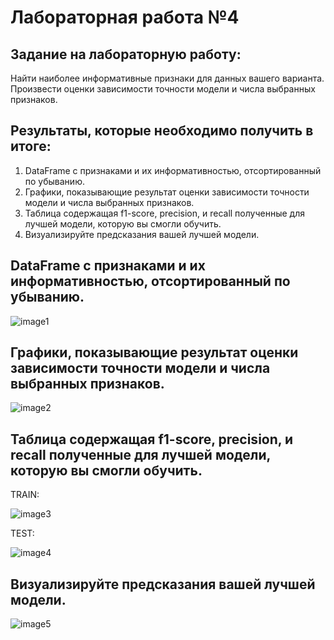 # Лабораторная работа №4

## Задание на лабораторную работу:

Найти наиболее информативные признаки для данных вашего варианта. Произвести оценки зависимости точности модели и числа выбранных признаков.

## Результаты, которые необходимо получить в итоге:

1. DataFrame с признаками и их информативностью, отсортированный по убыванию.
2. Графики, показывающие результат оценки зависимости точности модели и числа выбранных признаков.
3. Таблица содержащая f1-score, precision, и recall полученные для лучшей модели, которую вы смогли обучить.
4. Визуализируйте предсказания вашей лучшей модели.

## DataFrame с признаками и их информативностью, отсортированный по убыванию.

![image1](https://github.com/witssaa/2021-AI-ML/blob/main/Future%20selection/images/dataframe.png)

## Графики, показывающие результат оценки зависимости точности модели и числа выбранных признаков.

![image2](https://github.com/witssaa/2021-AI-ML/blob/main/Future%20selection/images/graphic.png)

## Таблица содержащая f1-score, precision, и recall полученные для лучшей модели, которую вы смогли обучить.

TRAIN:

![image3](https://github.com/witssaa/2021-AI-ML/blob/main/Future%20selection/images/class_report2.png)

TEST:

![image4](https://github.com/witssaa/2021-AI-ML/blob/main/Future%20selection/images/class_report1.png)

## Визуализируйте предсказания вашей лучшей модели.

![image5](https://github.com/witssaa/2021-AI-ML/blob/main/Future%20selection/images/model_visual.png)
